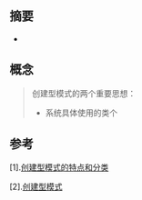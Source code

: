 ## 摘要

* 

## 概念

> 创建型模式的两个重要思想：
>
> * 系统具体使用的类个

## 参考

[1].[创建型模式的特点和分类](http://c.biancheng.net/view/1335.html)

[2].[创建型模式](https://baike.baidu.com/item/%E5%88%9B%E5%BB%BA%E5%9E%8B%E6%A8%A1%E5%BC%8F/22912595?fr=aladdin)

